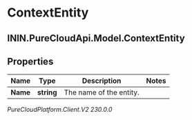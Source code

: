 # ContextEntity

## ININ.PureCloudApi.Model.ContextEntity

## Properties

|Name | Type | Description | Notes|
|------------ | ------------- | ------------- | -------------|
| **Name** | **string** | The name of the entity. | |



_PureCloudPlatform.Client.V2 230.0.0_
